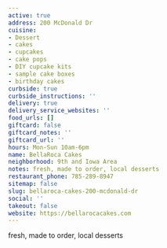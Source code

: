 ```yaml
---
active: true
address: 200 McDonald Dr
cuisine:
- Dessert
- cakes
- cupcakes
- cake pops
- DIY cupcake kits
- sample cake boxes
- birthday cakes
curbside: true
curbside_instructions: ''
delivery: true
delivery_service_websites: ''
food_urls: []
giftcard: false
giftcard_notes: ''
giftcard_url: ''
hours: Mon-Sun 10am-6pm
name: BellaRoca Cakes
neighborhood: 9th and Iowa Area
notes: fresh, made to order, local desserts
restaurant_phone: 785-289-8947
sitemap: false
slug: bellaroca-cakes-200-mcdonald-dr
social: ''
takeout: false
website: https://bellarocacakes.com
---
```


fresh, made to order, local desserts